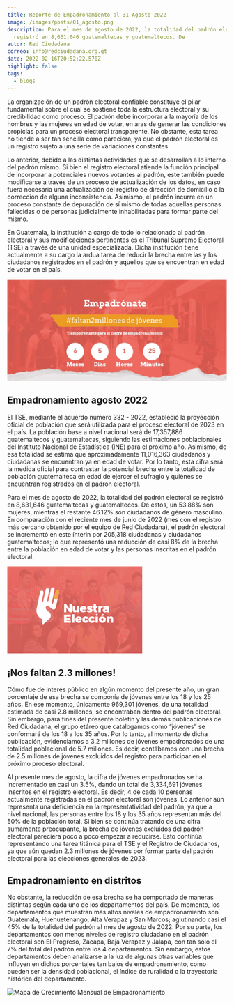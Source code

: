 ```yaml
---
title: Reporte de Empadronamiento al 31 Agosto 2022
image: /images/posts/01_agosto.png
description: Para el mes de agosto de 2022, la totalidad del padrón electoral se
  registró en 8,631,646 guatemaltecas y guatemaltecos. De
autor: Red Ciudadana
correo: info@redciudadana.org.gt
date: 2022-02-16T20:52:22.570Z
highlight: false
tags:
  - blogs
---
```

<!--StartFragment-->

La organización de un padrón electoral confiable constituye el pilar fundamental sobre el cual se sostiene toda la estructura electoral y su credibilidad como proceso. El padrón debe incorporar a la mayoría de los hombres y las mujeres en edad de votar, en aras de generar las condiciones propicias para un proceso electoral transparente. No obstante, esta tarea no tiende a ser tan sencilla como pareciera, ya que el padrón electoral es un registro sujeto a una serie de variaciones constantes. 

Lo anterior, debido a las distintas actividades que se desarrollan a lo interno del padrón mismo. Si bien el registro electoral atiende la función principal de incorporar a potenciales nuevos votantes al padrón, este también puede modificarse a través de un proceso de actualización de los datos, en caso fuera necesaria una actualización del registro de dirección de domicilio o la corrección de alguna inconsistencia. Asimismo, el padrón incurre en un proceso constante de depuración de sí mismo de todas aquellas personas fallecidas o de personas judicialmente inhabilitadas para formar parte del mismo. 

En Guatemala, la institución a cargo de todo lo relacionado al padrón electoral y sus modificaciones pertinentes es el Tribunal Supremo Electoral (TSE) a través de una unidad especializada. Dicha institución tiene actualmente a su cargo la ardua tarea de reducir la brecha entre las y los ciudadanos registrados en el padrón y aquellos que se encuentran en edad de votar en el país. 

![](/images/posts/slider-empadronamiento.jpg)

## Empadronamiento agosto 2022

El TSE, mediante el acuerdo número 332 - 2022, estableció la proyección oficial de población que será utilizada para el proceso electoral de 2023 en el país. La población base a nivel nacional será de 17,357,886 guatemaltecos y guatemaltecas, siguiendo las estimaciones poblacionales del Instituto Nacional de Estadística (INE) para el próximo año. Asimismo, de esa totalidad se estima que aproximadamente 11,016,363 ciudadanos y ciudadanas se encuentran ya en edad de votar. Por lo tanto, esta cifra será la medida oficial para contrastar la potencial brecha entre la totalidad de población guatemalteca en edad de ejercer el sufragio y quiénes se encuentran registrados en el padrón electoral.



Para el mes de agosto de 2022, la totalidad del padrón electoral se registró en 8,631,646 guatemaltecas y guatemaltecos. De estos, un 53.88% son mujeres, mientras el restante 46.12% son ciudadanos de género masculino. En comparación con el reciente mes de junio de 2022 (mes con el registro más cercano obtenido por el equipo de Red Ciudadana), el padrón electoral se incrementó en este ínterin por 205,318 ciudadanas y ciudadanos guatemaltecos; lo que representó una reducción de casi 8% de la brecha entre la población en edad de votar y las personas inscritas en el padrón electoral.

![](/images/posts/06_nuestra-eleccion.png)

## ¡Nos faltan 2.3 millones!

Cómo fue de interés público en algún momento del presente año, un gran porcentaje de esa brecha se componía de jóvenes entre los 18 y los 25 años. En ese momento, únicamente 969,301 jóvenes, de una totalidad estimada de casi 2.8 millones, se encontraban dentro del padrón electoral. Sin embargo, para fines del presente boletín y las demás publicaciones de Red Ciudadana, el grupo etáreo que catalogamos como “jóvenes” se conformará de los 18 a los 35 años. Por lo tanto, al momento de dicha publicación, evidenciamos a 3.2 millones de jóvenes empadronados de una totalidad poblacional de 5.7 millones. Es decir, contábamos con una brecha de 2.5 millones de jóvenes excluidos del registro para participar en el próximo proceso electoral. 

Al presente mes de agosto, la cifra de jóvenes empadronados se ha incrementado en casi un 3.5%, dando un total de 3,334,691 jóvenes inscritos en el registro electoral. Es decir, 4 de cada 10 personas actualmente registradas en el padrón electoral son jóvenes. Lo anterior aún representa una deficiencia en la representatividad del padrón, ya que a nivel nacional, las personas entre los 18 y los 35 años representan más del 50% de la población total. Si bien se continúa tratando de una cifra sumamente preocupante, la brecha de jóvenes excluidos del padrón electoral pareciera poco a poco empezar a reducirse. Esto continúa representando una tarea titánica para el TSE y el Registro de Ciudadanos, ya que aún quedan 2.3 millones de jóvenes por formar parte del padrón electoral para las elecciones generales de 2023. 



## **Empadronamiento en distritos**

No obstante, la reducción de esa brecha se ha comportado de maneras distintas según cada uno de los departamentos del país. De momento, los departamentos que muestran más altos niveles de empadronamiento son Guatemala, Huehuetenango, Alta Verapaz y San Marcos; aglutinando casi el 45% de la totalidad del padrón al mes de agosto de 2022. Por su parte, los departamentos con menos niveles de registro ciudadano en el padrón electoral son El Progreso, Zacapa, Baja Verapaz y Jalapa, con tan solo el 7% del total del padrón entre los 4 departamentos. Sin embargo, estos departamentos deben analizarse a la luz de algunas otras variables que influyen en dichos porcentajes tan bajos de empadronamiento, como pueden ser la densidad poblacional, el índice de ruralidad o la trayectoria histórica del departamento. 

![Mapa de Crecimiento Mensual de Empadronamiento](https://nuestraeleccion.gt/images/posts/mapa-septiembre.png "Mapa de Crecimiento Mensual de Empadronamiento")

<!--EndFragment-->
